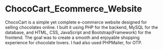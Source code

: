 # ChocoCart_Ecommerce_Website
ChocoCart is a simple yet complete e-commerce website designed for selling chocolates online. I built it using PHP for the backend, MySQL for the database, and HTML, CSS, JavaScript and Bootstrap(Framework) for the frontend. The goal was to create a smooth and enjoyable shopping experience for chocolate lovers. I had also used PHPMailer, for OTP.
